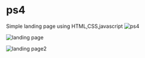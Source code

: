 # ps4
Simple landing page using HTML,CSS,javascript
![ps4](https://user-images.githubusercontent.com/89023334/181153734-3332063b-381b-449d-9597-d1943e129ae8.png)

![landing page ](https://user-images.githubusercontent.com/89023334/181154350-6ca0523d-4bdb-49d1-a653-68becc4b332f.png)


![landing page2](https://user-images.githubusercontent.com/89023334/181154357-2c990d32-907d-494a-92e5-03c694ccb50e.png)

